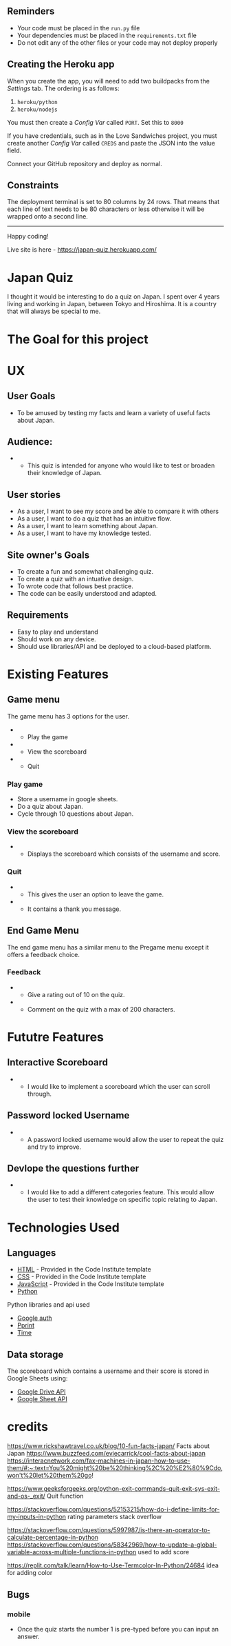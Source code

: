
## Reminders

* Your code must be placed in the `run.py` file
* Your dependencies must be placed in the `requirements.txt` file
* Do not edit any of the other files or your code may not deploy properly

## Creating the Heroku app

When you create the app, you will need to add two buildpacks from the _Settings_ tab. The ordering is as follows:

1. `heroku/python`
2. `heroku/nodejs`

You must then create a _Config Var_ called `PORT`. Set this to `8000`

If you have credentials, such as in the Love Sandwiches project, you must create another _Config Var_ called `CREDS` and paste the JSON into the value field.

Connect your GitHub repository and deploy as normal.

## Constraints

The deployment terminal is set to 80 columns by 24 rows. That means that each line of text needs to be 80 characters or less otherwise it will be wrapped onto a second line.

-----
Happy coding!
 

Live site is here - https://japan-quiz.herokuapp.com/

# Japan Quiz

I thought it would be interesting to do a quiz on Japan. I spent over 4 years living and working in Japan, between Tokyo and Hiroshima. It is a country that will always be special to me.


# The Goal for this project

# UX

## User Goals 
+ To be amused by testing my facts and learn a variety of useful facts about Japan.

## Audience:
+ - This quiz is intended for anyone who would like to test or broaden their knowledge of Japan.

## User stories

+ As a user, I want to see my score and be able to compare it with others
+ As a user, I want to do a quiz that has an intuitive flow.
+ As a user, I want to learn something about Japan.
+ As a user, I want to have my knowledge tested.

## Site owner's Goals
+ To create a fun and somewhat challenging quiz.
+ To create a quiz with an intuative design.
+ To wrote code that follows best practice.
+ The code can be easily understood and adapted.

## Requirements 

+ Easy to play and understand
+ Should work on any device.
+ Should use libraries/API and be deployed to a cloud-based platform. 


# Existing Features

## Game menu
The game menu has 3 options for the user.
+ - Play the game
+ - View the scoreboard
+ - Quit

### Play game 
 
 + Store a username in google sheets.
 + Do a quiz about Japan.
 + Cycle through 10 questions about Japan.


 ### View the scoreboard

+ - Displays the scoreboard which consists of the username and score.

### Quit

+ - This gives the user an option to leave the game.
+ - It contains a thank you message.

## End Game Menu
The end game menu has a similar menu to the Pregame menu except it offers a feedback choice.

### Feedback
 + - Give a rating out of 10 on the quiz.
 + - Comment on the quiz with a max of 200 characters.

# Fututre Features

## Interactive Scoreboard
+ - I would like to implement a scoreboard which the user can scroll through.

## Password locked Username
+ - A password locked username would allow the user to repeat the quiz and try to improve.

## Devlope the questions further
+ - I would like to add a different categories feature. This would allow the user to test their knowledge on specific topic relating to Japan. 




    
# Technologies Used 

## Languages 

+ [HTML](https://en.wikipedia.org/wiki/HTML "HTML") - Provided in the Code Institute template
+ [CSS](https://en.wikipedia.org/wiki/CSS "CSS") - Provided in the Code Institute template
+ [JavaScript](http://en.wikipedia.org/wiki/JavaScript "JavaScript") - Provided in the Code Institute template
+ [Python](https://en.wikipedia.org/wiki/Python_(programming_language) "Python")

Python libraries and api used
- [Google auth](https://google-auth.readthedocs.io/en/master/index.html)
- [Pprint](https://docs.python.org/3/library/pprint.html)
- [Time](https://www.programiz.com/python-programming/time/sleep)

## Data storage

The scoreboard which contains a username and their score is stored in Google Sheets using:

- [Google Drive API](https://developers.google.com/drive/api)
- [Google Sheet API](https://developers.google.com/sheets/api)


# credits 
https://www.rickshawtravel.co.uk/blog/10-fun-facts-japan/ Facts about Japan
https://www.buzzfeed.com/eviecarrick/cool-facts-about-japan
https://interacnetwork.com/fax-machines-in-japan-how-to-use-them/#:~:text=You%20might%20be%20thinking%2C%20%E2%80%9Cdo,won't%20let%20them%20go!

https://www.geeksforgeeks.org/python-exit-commands-quit-exit-sys-exit-and-os-_exit/  Quit function

https://stackoverflow.com/questions/52153215/how-do-i-define-limits-for-my-inputs-in-python rating parameters stack overflow

https://stackoverflow.com/questions/5997987/is-there-an-operator-to-calculate-percentage-in-python
https://stackoverflow.com/questions/58342969/how-to-update-a-global-variable-across-multiple-functions-in-python used to add score

https://replit.com/talk/learn/How-to-Use-Termcolor-In-Python/24684 idea for adding color

## Bugs

### mobile
- Once the quiz starts the number 1 is pre-typed before you can input an answer. 